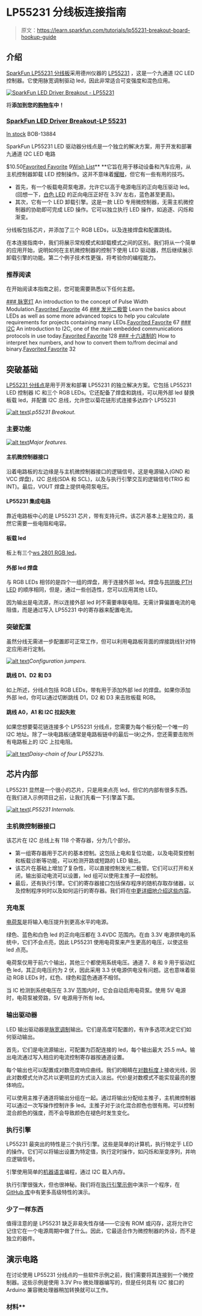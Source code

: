 # LP55231 分线板连接指南

> 原文：<https://learn.sparkfun.com/tutorials/lp55231-breakout-board-hookup-guide>

## 介绍

[SparkFun LP55231 分线板](https://www.sparkfun.com/products/13884)采用德州仪器的 [LP55231](https://cdn.sparkfun.com/datasheets/BreakoutBoards/lp55231.pdf) ，这是一个九通道 I2C LED 控制器。它使用脉宽调制驱动 led，因此非常适合可变强度和混色应用。

[![SparkFun LED Driver Breakout - LP55231 ](img/b4ae0ea321c698b31b4dcc1df20a2c84.png)](https://www.sparkfun.com/products/13884) 

将**添加到您的[购物车](https://www.sparkfun.com/cart)中！**

### [SparkFun LED Driver Breakout-LP 55231](https://www.sparkfun.com/products/13884)

[In stock](https://learn.sparkfun.com/static/bubbles/ "in stock") BOB-13884

SparkFun LP55231 LED 驱动器分线点是一个独立的解决方案，用于开发和部署九通道 I2C LED 电路

$10.50[Favorited Favorite](# "Add to favorites") 9[Wish List](# "Add to wish list")** **它旨在用于移动设备和汽车应用，从主机控制器卸载 LED 控制操作。这并不意味着[耀眼](https://www.sparkfun.com/products/13104)，但它有一些有用的技巧。

*   首先，有一个板载电荷泵电源，允许它以高于电源电压的正向电压驱动 led。(回想一下，[白色 LED](https://www.sparkfun.com/products/531) 的正向电压正好在 3.3V 左右，蓝色甚至更高)。
*   其次，它有一个 LED 卸载引擎。这是一款 LED 专用微控制器，无需主机微控制器的协助即可完成 LED 操作。它可以独立执行 LED 操作，如追逐、闪烁和渐变。

分线板包括芯片，并添加了三个 RGB LEDs，以及连接焊盘和配置跳线。

在本连接指南中，我们将展示常规模式和卸载模式之间的区别。我们将从一个简单的应用开始，说明如何在主机微控制器的控制下使用 LED 驱动器，然后继续展示卸载引擎的功能。第二个例子技术性更强，将考验你的编程能力。

### 推荐阅读

在开始阅读本指南之前，您可能需要熟悉以下任何主题。

[](https://learn.sparkfun.com/tutorials/pulse-width-modulation) [### 脉宽灯](https://learn.sparkfun.com/tutorials/pulse-width-modulation) An introduction to the concept of Pulse Width Modulation.[Favorited Favorite](# "Add to favorites") 46[](https://learn.sparkfun.com/tutorials/light-emitting-diodes-leds) [### 发光二极管](https://learn.sparkfun.com/tutorials/light-emitting-diodes-leds) Learn the basics about LEDs as well as some more advanced topics to help you calculate requirements for projects containing many LEDs.[Favorited Favorite](# "Add to favorites") 67[](https://learn.sparkfun.com/tutorials/i2c) [### I2C](https://learn.sparkfun.com/tutorials/i2c) An introduction to I2C, one of the main embedded communications protocols in use today.[Favorited Favorite](# "Add to favorites") 128[](https://learn.sparkfun.com/tutorials/hexadecimal) [### 十六进制的](https://learn.sparkfun.com/tutorials/hexadecimal) How to interpret hex numbers, and how to convert them to/from decimal and binary.[Favorited Favorite](# "Add to favorites") 32

## 突破基础

[LP55231 分线点](https://www.sparkfun.com/products/13884)是用于开发和部署 LP55231 的独立解决方案。它包括 LP55231 LED 控制器 IC 和三个 RGB LEDs。它还配备了焊盘和跳线，可以用外部 led 替换板载 led，并配置 I2C 总线，允许您以菊花链形式连接多达四个 LP55231

[![alt text](img/e07ccd80efc431e35157b45f811e25f2.png)](https://cdn.sparkfun.com/assets/learn_tutorials/5/9/0/13884-03.jpg)*Lp55231 Breakout.*

### 主要功能

[![alt text](img/1dcca37cfbf833c8ba546998b8f91048.png)](https://cdn.sparkfun.com/assets/learn_tutorials/5/9/0/top-markup3.png)*Major features.*

#### 主机微控制器接口

沿着电路板的左边缘是与主机微控制器接口的逻辑信号。这是电源输入(GND 和 VCC 焊盘)，I2C 总线(SDA 和 SCL)，以及与执行引擎交互的逻辑信号(TRIG 和 INT)。最后，VOUT 焊盘上提供电荷泵电压。

#### LP55231 集成电路

靠近电路板中心的是 LP55231 芯片，带有支持元件。该芯片基本上是独立的，虽然它需要一些电阻和电容。

#### 板载 led

板上有三个[ws 2801 RGB led](https://www.sparkfun.com/products/10866)。

#### 外部 led 焊盘

与 RGB LEDs 相邻的是四个一组的焊盘，用于连接外部 led。焊盘与[共阴极 PTH LED](https://www.sparkfun.com/products/9264) 的顺序相同，但是，通过一些创造性，您可以应用其他 LED。

因为输出是电流源，所以连接外部 led 时不需要串联电阻。无需计算偏置电流的电阻值，而是通过写入 LP55231 中的寄存器来配置电流。

### 突破配置

虽然分线无需进一步配置即可正常工作，但可以利用电路板背面的焊接跳线针对特定应用进行定制。

[![alt text](img/d9b0120cfe5b6918a265135b4b681478.png)](https://cdn.sparkfun.com/assets/learn_tutorials/5/9/0/bottom-markup3.png)*Configuration jumpers.*

#### 跳线 D1、D2 和 D3

如上所述，分线点包括 RGB LEDs，带有用于添加外部 led 的焊盘。如果你添加外部 led，你可以通过切断跳线 D1，D2 和 D3 来击败板载 RGB。

#### 跳线 A0，A1 和 I2C 拉起失败

如果您想要菊花链连接多个 LP55231 分线点，您需要为每个板分配一个唯一的 I2C 地址。除了一块电路板(通常是电路板链中的最后一块)之外，您还需要击败所有电路板上的 I2C 上拉电阻。

[![alt text](img/da22d713789422ddc66ad0520005a2b8.png)](https://cdn.sparkfun.com/assets/learn_tutorials/5/9/0/daisy-chain.svg)*Daisy-chain of four LP55231s.*

## 芯片内部

LP55231 显然是一个很小的芯片，只是用来点亮 led，但它的内部有很多东西。在我们进入示例项目之前，让我们先看一下引擎盖下面。

[![alt text](img/c8cb5b1a296e6e008edc9cdbe41a3db8.png)](https://cdn.sparkfun.com/assets/learn_tutorials/5/9/0/chip-internals.png)*LP55231 Internals.*

### 主机微控制器接口

该芯片在 I2C 总线上有 118 个寄存器，分为几个部分。

*   第一组寄存器用于芯片的基本控制。这包括上电和复位功能，以及电荷泵控制和板载诊断等功能，可以检测开路或短路的 LED 输出。
*   该芯片在基础上增加了复杂性，可以直接控制发光二极管。它们可以打开和关闭，输出驱动电流可以设置，led 组可以使用主推子一起控制。
*   最后，还有执行引擎。它们的寄存器接口包括保存程序的随机存取存储器，以及控制程序何时以及如何运行的寄存器。我们将在[中更详细地介绍这些内容](https://learn.sparkfun.com/tutorials/lp55231-breakout-board-hookup-guide/execution-engines)。

### 充电泵

[电荷泵](https://www.sparkfun.com/news/1868)是将输入电压提升到更高水平的电源。

绿色、蓝色和白色 led 的正向电压都在 3.4VDC 范围内。在由 3.3V 电源供电的系统中，它们不会点亮，因此 LP55231 使用电荷泵来产生更高的电压，以使这些 led 点亮。

电荷泵仅用于前六个输出，其他三个都使用系统电压。通道 7、8 和 9 用于驱动红色 led，其正向电压约为 2 伏，因此采用 3.3 伏电源供电没有问题。这也意味着驱动 RGB LEDs 时，红色、绿色和蓝色通道不相邻。

当 IC 检测到系统电压在 3.3V 范围内时，它会自动启用电荷泵。使用 5V 电源时，电荷泵被旁路，5V 电源用于所有 led。

### 输出驱动器

LED 输出驱动器是[脉宽调制](https://learn.sparkfun.com/tutorials/pulse-width-modulation)输出。它们是高度可配置的，有许多选项决定它们如何驱动输出。

首先，它们是电流源输出，可配置为匹配连接的 led，每个输出最大 25.5 mA。输出电流通过写入相应的电流控制寄存器按通道设置。

每个输出也可以配置成对数亮度响应曲线。我们的眼睛在[对数标度](http://spectrum.ieee.org/podcast/biomedical/bionics/does-the-brain-work-logarithmically)上接收光线，因此对数模式允许芯片以更明显的方式淡入淡出。代价是对数模式不能实现最亮的整体响应。

可以使用主推子通道将输出分组在一起。通过将输出分配给主推子，主机微控制器可以通过一次写操作控制许多 led。主推子对于淡化混合颜色也很有用。可以控制混合颜色的强度，而不会导致颜色在褪色时发生变化。

### 执行引擎

LP55231 最突出的特性是三个执行引擎。这些是简单的计算机，执行特定于 LED 的操作。它们可以将输出设置为特定值，执行定时操作，如闪烁和渐变序列，并响应逻辑信号。

引擎使用简单的[机器语言](https://en.wikipedia.org/wiki/Machine_code)编程，通过 I2C 载入内存。

执行引擎很强大，但也很神秘。我们将在[执行引擎示例](https://learn.sparkfun.com/tutorials/lp55231-breakout-board-hookup-guide/engine-example)中演示一个程序，在 [GitHub 库](https://github.com/sparkfun/SparkFun_LP55231_Arduino_Library)中有更多高级特性的演示。

### 少了一样东西

值得注意的是 LP55231 缺乏非易失性存储——它没有 ROM 或闪存，这将允许它记住它在一个电源周期中做了什么。因此，它最适合作为微控制器的外设，而不是独立的器件。

## 演示电路

在讨论使用 LP55231 分线点的一些软件示例之前，我们需要将其连接到一个微控制器。这些示例是使用 3.3V Pro 微处理器编写的，但是任何具有 I2C 接口的 Arduino 兼容微处理器稍加转换就可以工作。

### 材料**